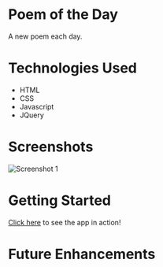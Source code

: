# Poem of the Day

A new poem each day.

# Technologies Used
- HTML
- CSS
- Javascript
- JQuery

# Screenshots
![Screenshot 1](xxx.png)

# Getting Started
[Click here](xxxx) to see the app in action!
# Future Enhancements
